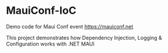# MauiConf-IoC
Demo code for Maui Conf event https://mauiconf.net

This project demonstrates how Dependency Injection, Logging & Configuration works with .NET MAUI
